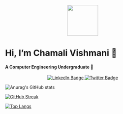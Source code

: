 <div id="header" align="center">
  <img src="https://media.giphy.com/media/CwTvSiWflgCGKgz5eb/giphy.gif" width="100"/>
</div>

# Hi, I’m Chamali Vishmani 👋
#### A Computer Engineering Undergraduate 🌱 

<div id="badges" align="center">
  <a href="https://www.linkedin.com/in/chamali-vishmani-221344202">
    <img src="https://img.shields.io/badge/LinkedIn-blue?style=for-the-badge&logo=linkedin&logoColor=white" alt="LinkedIn Badge"/>
  </a>
  <a href="https://twitter.com/CVishmani">
    <img src="https://img.shields.io/badge/Twitter-blue?style=for-the-badge&logo=twitter&logoColor=white" alt="Twitter Badge"/>
  </a>
</div>

<!---
ChamaliVishmani/ChamaliVishmani is a ✨ special ✨ repository because its `README.md` (this file) appears on your GitHub profile.
You can click the Preview link to take a look at your changes.
--->
![Anurag's GitHub stats](https://github-readme-stats.vercel.app/api?username=ChamaliVishmani&show_icons=true&theme=midnight-purple )

[![GitHub Streak](http://github-readme-streak-stats.herokuapp.com?user=ChamaliVishmani&theme=nightowl)](https://git.io/streak-stats)

[![Top Langs](https://github-readme-stats.vercel.app/api/top-langs/?username=ChamaliVishmani&layout=compact)](https://github.com/anuraghazra/github-readme-stats)
